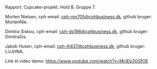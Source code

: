 Rapport: Cupcake-projekt.
Hold B. Gruppe 7.

Morten Nielsen, cph-email: cph-mn705@cphbusiness.dk, github bruger: MortenNie.

Dimitra Siskou, cph-email: cph-ds198@cphbusiness.dk, github bruger: DimitraSis.

Jakob Husen, cph-email: cph-jh437@cphbusiness.dk, github bruger: LUJHNA.

Link til video demo: https://www.youtube.com/watch?v=McIEb3GSfOE

